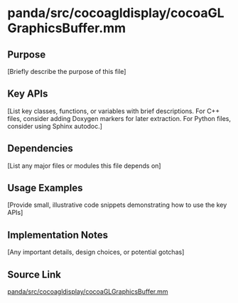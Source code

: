 # panda/src/cocoagldisplay/cocoaGLGraphicsBuffer.mm

## Purpose
[Briefly describe the purpose of this file]

## Key APIs
[List key classes, functions, or variables with brief descriptions.
For C++ files, consider adding Doxygen markers for later extraction.
For Python files, consider using Sphinx autodoc.]

## Dependencies
[List any major files or modules this file depends on]

## Usage Examples
[Provide small, illustrative code snippets demonstrating how to use the key APIs]

## Implementation Notes
[Any important details, design choices, or potential gotchas]

## Source Link
[panda/src/cocoagldisplay/cocoaGLGraphicsBuffer.mm](link_to_source_repository/panda/src/cocoagldisplay/cocoaGLGraphicsBuffer.mm)
